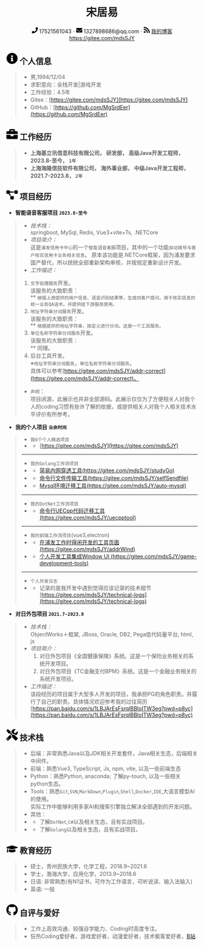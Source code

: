 <link rel="stylesheet" type="text/css" href="assets/css/styles.css">

<h1 style="text-align: center">宋居易</h1>


<div style="text-align: center">
<span>
<img src="assets/phone-solid.svg" width="16" alt="电话">
17521561043
</span>
·
<span>
<img src="assets/envelope-solid.svg" width="16" alt="邮箱">
<a>1327898686@qq.com</a>
</span>
·
<span>
<img src="assets/rss-solid.svg" width="16" alt="博客">
<a href="https://gitee.com/mdsSJY">我的博客</a>
<a href="https://gitee.com/mdsSJY">https://gitee.com/mdsSJY</a>
</span>

</div> 


## <img src="assets/info-circle-solid.svg" width="30px"> 个人信息
> - 男,1994/12/04
> - 求职意向：全栈开发|游戏开发
> - 工作经验：4.5年
> - Gitee：[https://gitee.com/mdsSJY](https://gitee.com/mdsSJY)
> - GitHub：[https://github.com/MgSrdEer](https://github.com/MgSrdEer)

## <img src="assets/briefcase-solid.svg" width="30px"> 工作经历

> - **上海基立讯信息科技有限公司， 研发部， 高级Java开发工程师， 2023.8-至今， `1年`**
> - **上海海隆信技软件有限公司， 海外事业部， 中级Java开发工程师， 2021.7-2023.8， `2年`**


## <img src="assets/project-diagram-solid.svg" width="30px"> 项目经历
- **智能语音客服项目 `2023.8-至今`**  
>   * *技术栈：*   
    springboot, MySql, Redis, Vue3+vite+Ts, .NETCore 
>  * _项目简介：_  
    这是`浦发信用卡中心`的一个`智能语音客服`项目，其中的一个功能`自动拨号与客户核实信用卡业务相关信息`。
  原本该功能是.NETCore框架，因为浦发要求国产替代，所以统统全部重新架构审核，并按规定重新设计开发。
>  * _工作描述：_  
>   1. `文字处理服务`开发。  
   该服务的大致职责：  
>   ** `根据上游提供的用户信息、语音识别结果等，生成向客户提问，用于核实信息的统一业务QA话术。并提供给下游服务使用。`
>   2. `地址字符串分词服务`开发。  
   该服务的大致职责：  
   ** `根据提供的地址字符串，按定义进行分词。这是一个工具服务。`
>   3. `单位名称字符串分词服务`开发。  
   该服务的大致职责：  
   ** 同理。  
>   4. 后台工具开发。  
 ※`地址字符串分词服务`，`单位名称字符串分词服务`。  
 具体可以参考[https://gitee.com/mdsSJY/addr-correct](https://gitee.com/mdsSJY/addr-correct)。  
> * `声明`：  
项目闭源，此展示也并非全部源码。此展示仅仅为了方便相关人对我个人的coding习惯有些许了解的依据，或提供相关人对我个人相关技术水平评价有所参考。  


- **我的个人项目 `业余时间`**  
>  * `我6个个人精选项目`
>  * * [https://gitee.com/mdsSJY](https://gitee.com/mdsSJY)
> ******
>  * `我的Golang工作流项目`
>  * * [简易内网穿透工具(https://gitee.com/mdsSJY/studyGo)](https://gitee.com/mdsSJY/studyGo)
>  * * [命令行文件传输工具(https://gitee.com/mdsSJY/selfSendfile)](https://gitee.com/mdsSJY/selfSendfile)
>  * * [Mysql环境迁移工具(https://gitee.com/mdsSJY/auto-mysql)](https://gitee.com/mdsSJY/auto-mysql)
>  ******
>
>  * `我的DotNet工作流项目`
>  * * [命令行UECpp代码迁移工具(https://gitee.com/mdsSJY/uecpptool)](https://gitee.com/mdsSJY/uecpptool)
>  ******
>
>  * `我的前端工作流项目`(vue3,electron)
>  * * [在浦发工作时得闲开发的工具页面(https://gitee.com/mdsSJY/addrWind)](https://gitee.com/mdsSJY/addrWind)
>  * * [个人开发工具集成Window UI (https://gitee.com/mdsSJY/game-development-tools)](https://gitee.com/mdsSJY/game-development-tools)
>  ******
>
>  * `个人开发日志`  
>  * * 记录的是我开发中遇到觉得应该记录的技术细节[https://gitee.com/mdsSJY/technical-logs](https://gitee.com/mdsSJY/technical-logs)  


- **对日外包项目 `2021.7-2023.8`**
>  * *技术栈：*  
   ObjectWorks＋框架, JBoss, Oracle, DB2, Pega低代码量平台, html, js
>  * _项目简介：_   
>    1. 对日外包项目《全国健康保険》系统。这是一个保险业务相关的系统开发项目。  
>    2. 对日外包项目《TC金融支付BPM》系统。这是一个金融业务相关的系统开发项目。
>  * _工作描述：_  
   该段经历的项目属于大型多人开发的项目，我承担PG的角色职责。并履行了自己的职责。具体情况欢迎参考我的过往简历  
   [https://pan.baidu.com/s/1LBJArEsFsrqIBBloITW3eg?pwd=p8yc](https://pan.baidu.com/s/1LBJArEsFsrqIBBloITW3eg?pwd=p8yc)


## <img src="assets/tools-solid.svg" width="30px"> 技术栈
> 
> - 后端：非常熟悉Java以及JDK相关开发套件，Java相关生态，后端相关中间件。
> - 前端：熟悉Vue3, TypeScript, Js, npm, vite, 以及一些前端生态
> - Python：熟悉Python, anaconda; 了解py-touch, 以及一些相关python生态。
> - Tools：熟悉`Git`,`SVN`,`MarkDown`,`Plugin`,`Shell`,`Docker`,`IDE`,大语言模型AI的使用。  
实际工作中能够利用多家AI和搜索引擎独立解决全部遇到的开发问题。
> - 其他：
>  - - 了解`DotNet`,`C#`以及相关生态，且有实战项目。 
>  - - 了解`Golang`以及相关生态，且有实战项目。 


## <img src="assets/graduation-cap-solid.svg" width="30px"> 教育经历
> - 硕士，贵州民族大学，化学工程，2018.9~2021.6
> - 学士，渤海大学，应用化学，2013.9~2018.6
> - 日语: 非常熟悉(有N1证书，可作为工作语言，可听说读、输入法输入)
> - 英语: 一般  
  
## <img src="assets/github-brands.svg" width="30px"> 自评与爱好  

> - 工作上高效沟通、较强自学能力、Coding时高度专注。
> - 狂热Coding爱好者，游戏爱好者，动漫爱好者，技术极客爱好者，[B站](https://space.bilibili.com/1953921)